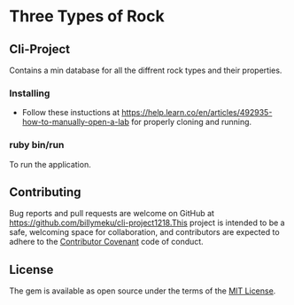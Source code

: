 # Three Types of Rock

## Cli-Project

Contains a min database for all the diffrent rock types and their properties.

### Installing

- Follow these instuctions at https://help.learn.co/en/articles/492935-how-to-manually-open-a-lab for properly cloning and running.

### ruby bin/run

To run the application.

## Contributing

Bug reports and pull requests are welcome on GitHub at https://github.com/billymeku/cli-project1218.This project is intended to be a safe, welcoming space for collaboration, and contributors are expected to adhere to the [Contributor Covenant](http://contributor-covenant.org) code of conduct.

## License

The gem is available as open source under the terms of the [MIT License](https://opensource.org/licenses/MIT).
